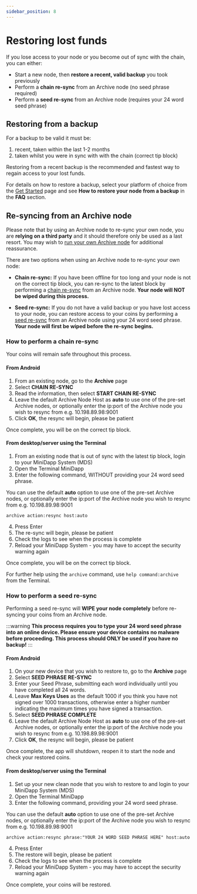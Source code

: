 ```yaml
---
sidebar_position: 8
---
```


# Restoring lost funds

If you lose access to your node or you become out of sync with the chain, you can either:
- Start a new node, then **restore a recent, valid backup** you took previously
- Perform a **chain re-sync** from an Archive node (no seed phrase required) 
- Perform a **seed re-sync** from an Archive node (requires your 24 word seed phrase)

## Restoring from a backup

For a backup to be valid it must be:
1. recent, taken within the last 1-2 months
2. taken whilst you were in sync with with the chain (correct tip block)

Restoring from a recent backup is the recommended and fastest way to regain access to your lost funds.

For details on how to restore a backup, select your platform of choice from the [Get Started](/docs/runanode/get_started) page and see **How to restore your node from a backup** in the **FAQ** section.

## Re-syncing from an Archive node

Please note that by using an Archive node to re-sync your own node, you are **relying on a third party** and it should therefore only be used as a last resort. You may wish to [run your own Archive node](/docs/runanode/archivenodes) for additional reassurance.

There are two options when using an Archive node to re-sync your own node:

- **Chain re-sync:** If you have been offline for too long and your node is not on the correct tip block, you can re-sync to the latest block by performing a [chain re-sync](#chain-resync) from an Archive node. **Your node will NOT be wiped during this process.**

- **Seed re-sync:** If you do not have a valid backup or you have lost access to your node, you can restore access to your coins by performing a [seed re-sync](#seed-resync) from an Archive node using your 24 word seed phrase. **Your node will first be wiped before the re-sync begins.**


### How to perform a chain re-sync

Your coins will remain safe throughout this process.

#### From Android

1. From an existing node, go to the **Archive** page
2. Select **CHAIN RE-SYNC**
3. Read the information, then select **START CHAIN RE-SYNC**
4. Leave the default Archive Node Host as **auto** to use one of the pre-set Archive nodes, or optionally enter the ip:port of the Archive node you wish to resync from e.g. 10.198.89.98:9001
4. Click **OK**, the resync will begin, please be patient

Once complete, you will be on the correct tip block.

#### From desktop/server using the Terminal

1. From an existing node that is out of sync with the latest tip block, login to your MiniDapp System (MDS)
2. Open the Terminal MiniDapp
3. Enter the following command, WITHOUT providing your 24 word seed phrase.

You can use the default **auto** option to use one of the pre-set Archive nodes, or optionally enter the ip:port of the Archive node you wish to resync from e.g. 10.198.89.98:9001

```
archive action:resync host:auto
```

4. Press Enter
5. The re-sync will begin, please be patient
6. Check the logs to see when the process is complete
7. Reload your MiniDapp System - you may have to accept the security warning again 

Once complete, you will be on the correct tip block.

For further help using the `archive` command, use `help command:archive` from the Terminal.

### How to perform a seed re-sync

Performing a seed re-sync will **WIPE your node completely** before re-syncing your coins from an Archive node.

:::warning
**This process requires you to type your 24 word seed phrase into an online device. Please ensure your device contains no malware before proceeding. This process should ONLY be used if you have no backup!** 
::: 

#### From Android

1. On your new device that you wish to restore to, go to the **Archive** page
2. Select **SEED PHRASE RE-SYNC**
3. Enter your Seed Phrase, submitting each word individually until you have completed all 24 words. 
4. Leave **Max Keys Uses** as the default 1000 if you think you have not signed over 1000 transactions, otherwise enter a higher number indicating the maximum times you have signed a transaction.
5. Select **SEED PHRASE COMPLETE**
6. Leave the default Archive Node Host as **auto** to use one of the pre-set Archive nodes, or optionally enter the ip:port of the Archive node you wish to resync from e.g. 10.198.89.98:9001
7. Click **OK**, the resync will begin, please be patient

Once complete, the app will shutdown, reopen it to start the node and check your restored coins.

#### From desktop/server using the Terminal

1. Set up your new clean node that you wish to restore to and login to your MiniDapp System (MDS)
2. Open the Terminal MiniDapp
3. Enter the following command, providing your 24 word seed phrase.

You can use the default **auto** option to use one of the pre-set Archive nodes, or optionally enter the ip:port of the Archive node you wish to resync from e.g. 10.198.89.98:9001

```
archive action:resync phrase:"YOUR 24 WORD SEED PHRASE HERE" host:auto
```
4. Press Enter
5. The restore will begin, please be patient
6. Check the logs to see when the process is complete
7. Reload your MiniDapp System - you may have to accept the security warning again 

Once complete, your coins will be restored.